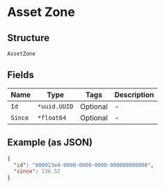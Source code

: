 
# Asset Zone

## Structure

`AssetZone`

## Fields

| Name | Type | Tags | Description |
|  --- | --- | --- | --- |
| `Id` | `*uuid.UUID` | Optional | - |
| `Since` | `*float64` | Optional | - |

## Example (as JSON)

```json
{
  "id": "000013e4-0000-0000-0000-000000000000",
  "since": 236.52
}
```

